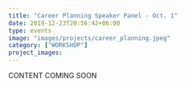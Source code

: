 ```yaml
---
title: "Career Planning Speaker Panel - Oct. 1"
date: 2019-12-23T20:56:42+06:00
type: events
image: "images/projects/career_planning.jpeg"
category: ["WORKSHOP"]
project_images:
---
```


CONTENT COMING SOON
